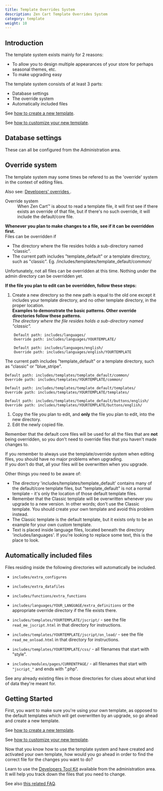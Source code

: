 ```yaml
---
title: Template Overrides System 
description: Zen Cart Template Overrides System 
category: template 
weight: 10
---
```


## Introduction

The template system exists mainly for 2 reasons:

*   To allow you to design multiple appearances of your store for perhaps seasonal themes, etc.
*   To make upgrading easy

The template system consists of at least 3 parts:

*   Database settings
*   The override system
*   Automatically included files

See [how to create a new template](/user/template/creating_template).

See [how to customize your new template](/user/template/customizing_template).

## Database settings

These can all be configured from the Administration area. 

## Override system

The template system may some times be refered to as the 'override' system in the context of editing files.

Also see: [Developers' overrides ](/user/template/developers_overrides/). 

<dl>

<dt>Override system </dt>

<dd>When Zen Cart™ is about to read a template file, it will first see if there exists an override of that file, but if there's no such override, it will include the default/core file.</dd>

</dl>

**Whenever you plan to make changes to a file, see if it can be overridden first.**  
Files can be overridden if

*   The directory where the file resides holds a sub-directory named "classic".
*   The current path includes "template_default" or a template directory, such as "classic". Eg. /includes/templates/template_default/common/

Unfortunately, not all files can be overridden at this time. Nothing under the admin directory can be overridden yet.

**If the file you plan to edit can be overridden, follow these steps:**

1.  Create a new directory so the new path is equal to the old one except it includes your template directory, and no other template directory, in the proper location.  
    **Examples to demonstrate the basic patterns. Other override directories follow these patterns.**  
    _The directory where the file resides holds a sub-directory named "classic"._

```
    Default path: includes/languages/
    Override path: includes/languages/YOURTEMPLATE/

    Default path: includes/languages/english/ 
    Override path: includes/languages/english/YOURTEMPLATE

```

The current path includes "template_default" or a template directory, such as "classic" or "blue_stripe".

```
Default path: includes/templates/template_default/common/
Override path: includes/templates/YOURTEMPLATE/common/

Default path: includes/templates/template_default/templates/
Override path: includes/templates/YOURTEMPLATE/templates/

Default path: includes/templates/template_default/buttons/english/
Override path: includes/templates/YOURTEMPLATE/buttons/english/
```

1.  Copy the file you plan to edit, and **only** the file you plan to edit, into the new directory.
2.  Edit the newly copied file.

Remember that the default core files will be used for all the files that are **not** being overridden, so you don't need to override files that you haven't made changes to.

If you remember to always use the template/override system when editing files, you should have no major problems when upgrading.  
If you don't do that, all your files will be overwritten when you upgrade.

Other things you need to be aware of:

*   The directory 'includes/templates/template_default' contains many of the default/core template files, but "template_default" is not a normal template - it's only the location of those default template files.
*   Remember that the Classic template will be overwritten whenever you upgrade to a new version. In other words; don't use the Classic template. You should create your own template and avoid this problem instead.
*   The Classic template is the default template, but it exists only to be an example for your own custom template.
*   Text is placed inside language files, located beneath the directory 'includes/languages'. If you're looking to replace some text, this is the place to look.

## Automatically included files

Files residing inside the following directories will automatically be included.

- `includes/extra_configures`

- `includes/extra_datafiles`

- `includes/functions/extra_functions`

- `includes/languages/YOUR_LANGUAGE/extra_definitions` or the appropriate override directory if the file exists there.

- `includes/templates/YOURTEMPLATE/jscript/` - see the file `read_me_jscript.html` in that directory for instructions.

- `includes/templates/YOURTEMPLATE/jscript/on_load/` - see the file `read_me_onload.html` in that directory for instructions.

- `includes/templates/YOURTEMPLATE/css/` - all filenames that start with "style".

- `includes/modules/pages/CURRENTPAGE/` - all filenames that start with `"jscript_"` and ends with ".php".

See any already existing files in those directories for clues about what kind of data they're meant for.

## Getting Started

First, you want to make sure you're using your own template, as opposed to the default templates which will get overwritten by an upgrade, so go ahead and create a new template.  

See [how to create a new template](/user/template/creating_template).

See [how to customize your new template](/user/template/customizing_template).

Now that you know how to use the template system and have created and activated your own template, how would you go ahead in order to find the correct file for the changes you want to do?  

Learn to use the [Developers Tool Kit](/user/admin/developers_toolkit) available from the administration area.  It will help you track down the files that you need to change. 

See also [this related FAQ](/user/template/what_files). 


